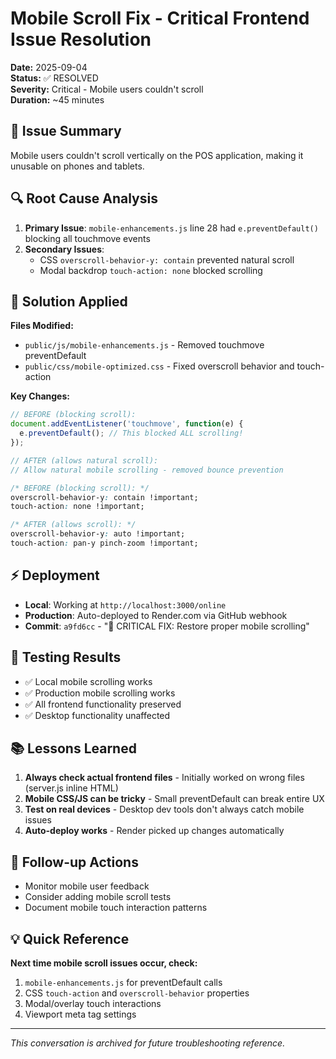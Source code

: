 # Mobile Scroll Fix - Critical Frontend Issue Resolution

**Date:** 2025-09-04  
**Status:** ✅ RESOLVED  
**Severity:** Critical - Mobile users couldn't scroll  
**Duration:** ~45 minutes  

## 🎯 Issue Summary
Mobile users couldn't scroll vertically on the POS application, making it unusable on phones and tablets.

## 🔍 Root Cause Analysis
1. **Primary Issue**: `mobile-enhancements.js` line 28 had `e.preventDefault()` blocking all touchmove events
2. **Secondary Issues**: 
   - CSS `overscroll-behavior-y: contain` prevented natural scroll
   - Modal backdrop `touch-action: none` blocked scrolling

## 🔧 Solution Applied
**Files Modified:**
- `public/js/mobile-enhancements.js` - Removed touchmove preventDefault
- `public/css/mobile-optimized.css` - Fixed overscroll behavior and touch-action

**Key Changes:**
```javascript
// BEFORE (blocking scroll):
document.addEventListener('touchmove', function(e) {
  e.preventDefault(); // This blocked ALL scrolling!
});

// AFTER (allows natural scroll):
// Allow natural mobile scrolling - removed bounce prevention
```

```css
/* BEFORE (blocking scroll): */
overscroll-behavior-y: contain !important;
touch-action: none !important;

/* AFTER (allows scroll): */
overscroll-behavior-y: auto !important;
touch-action: pan-y pinch-zoom !important;
```

## ⚡ Deployment
- **Local**: Working at `http://localhost:3000/online`
- **Production**: Auto-deployed to Render.com via GitHub webhook
- **Commit**: `a9fd6cc` - "🔧 CRITICAL FIX: Restore proper mobile scrolling"

## 🧪 Testing Results
- ✅ Local mobile scrolling works
- ✅ Production mobile scrolling works
- ✅ All frontend functionality preserved
- ✅ Desktop functionality unaffected

## 📚 Lessons Learned
1. **Always check actual frontend files** - Initially worked on wrong files (server.js inline HTML)
2. **Mobile CSS/JS can be tricky** - Small preventDefault can break entire UX
3. **Test on real devices** - Desktop dev tools don't always catch mobile issues
4. **Auto-deploy works** - Render picked up changes automatically

## 🔄 Follow-up Actions
- Monitor mobile user feedback
- Consider adding mobile scroll tests
- Document mobile touch interaction patterns

## 💡 Quick Reference
**Next time mobile scroll issues occur, check:**
1. `mobile-enhancements.js` for preventDefault calls
2. CSS `touch-action` and `overscroll-behavior` properties  
3. Modal/overlay touch interactions
4. Viewport meta tag settings

---
*This conversation is archived for future troubleshooting reference.*
